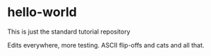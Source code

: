 # hello-world
This is just the standard tutorial repository

Edits everywhere, more testing. ASCII flip-offs and cats and all that.

